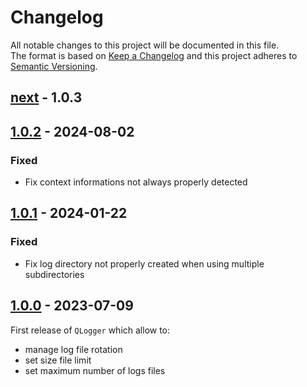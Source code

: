 # Changelog

All notable changes to this project will be documented in this file.  
The format is based on [Keep a Changelog] and this project adheres to [Semantic Versioning].

## [next] - 1.0.3

## [1.0.2] - 2024-08-02
### Fixed
- Fix context informations not always properly detected

## [1.0.1] - 2024-01-22
### Fixed
- Fix log directory not properly created when using multiple subdirectories

## [1.0.0] - 2023-07-09
First release of `QLogger` which allow to:
- manage log file rotation
- set size file limit
- set maximum number of logs files

<!-- Links -->
[keep a changelog]: https://keepachangelog.com/en/1.0.0/
[semantic versioning]: https://semver.org/spec/v2.0.0.html

<!-- Versions -->
[next]: https://github.com/legerch/QLogger/compare/1.0.2...dev
[1.0.2]: https://github.com/legerch/QLogger/compare/1.0.1...1.0.2
[1.0.1]: https://github.com/legerch/QLogger/compare/1.0.0...1.0.1
[1.0.0]: https://github.com/legerch/QLogger/releases/tag/1.0.0
